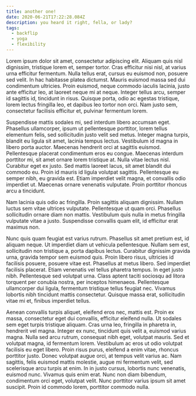 ```yaml
---
title: another one!
date: 2020-06-21T17:22:28.084Z
description: you heard it right, fella, or lady?
tags:
  - backflip
  - yoga
  - flexibility
---
```

Lorem ipsum dolor sit amet, consectetur adipiscing elit. Aliquam quis nisl dignissim, tristique lorem et, semper tortor. Cras efficitur nisi nisl, at varius urna efficitur fermentum. Nulla tellus erat, cursus eu euismod non, posuere sed velit. In hac habitasse platea dictumst. Mauris euismod massa sed dui condimentum ultricies. Proin euismod, neque commodo iaculis lacinia, justo ante efficitur leo, at laoreet neque mi at neque. Integer tellus arcu, semper id sagittis id, tincidunt in risus. Quisque porta, odio ac egestas tristique, lorem lectus fringilla leo, et dapibus leo tortor non orci. Nam justo sem, consectetur facilisis efficitur et, pulvinar fermentum lorem.

Suspendisse mattis sodales mi, sed interdum libero accumsan eget. Phasellus ullamcorper, ipsum ut pellentesque porttitor, lorem tellus elementum felis, sed sollicitudin justo velit sed metus. Integer magna turpis, blandit eu ligula sit amet, lacinia tempus lectus. Vestibulum id magna in libero porta auctor. Maecenas hendrerit orci at sagittis euismod. Pellentesque placerat condimentum eros eu congue. Maecenas interdum porttitor mi, sit amet ornare lorem tristique at. Nulla vitae lectus nisl. Curabitur eget ex justo. Sed mattis laoreet lacus, sit amet blandit dui commodo eu. Proin id mauris id ligula volutpat sagittis. Pellentesque eu semper nibh, eu gravida est. Etiam imperdiet velit magna, et convallis odio imperdiet ut. Maecenas ornare venenatis vulputate. Proin porttitor rhoncus arcu a tincidunt.

Nam lacinia quis odio ac fringilla. Proin sagittis aliquam dignissim. Nullam luctus sem vitae ultrices vulputate. Pellentesque ut quam orci. Phasellus sollicitudin ornare diam non mattis. Vestibulum quis nulla in metus fringilla vulputate vitae a justo. Suspendisse convallis quam elit, id efficitur erat maximus non.

Nunc quis quam feugiat est varius rutrum. Phasellus sit amet pretium est, id aliquam neque. Ut imperdiet diam ut vehicula pellentesque. Nullam sem est, sollicitudin non tristique a, porta dapibus lectus. Curabitur dignissim gravida urna, gravida tempor sem euismod quis. Proin libero risus, ultricies id facilisis posuere, posuere vitae est. Phasellus at metus libero. Sed imperdiet facilisis placerat. Etiam venenatis vel tellus pharetra tempus. In eget justo nibh. Pellentesque sed volutpat urna. Class aptent taciti sociosqu ad litora torquent per conubia nostra, per inceptos himenaeos. Pellentesque ullamcorper dui ligula, fermentum tristique tellus feugiat nec. Vivamus lobortis nibh tincidunt mattis consectetur. Quisque massa erat, sollicitudin vitae mi et, finibus imperdiet tellus.

Aenean convallis turpis aliquet, eleifend eros nec, mattis est. Proin ex massa, consectetur eget dui convallis, efficitur eleifend nulla. Ut sodales sem eget turpis tristique aliquam. Cras urna leo, fringilla in pharetra in, hendrerit vel magna. Integer ex nunc, tincidunt quis velit a, euismod varius magna. Nulla sed arcu rutrum, consequat nibh eget, volutpat mauris. Sed et volutpat magna, id fermentum lorem. Vestibulum ac eros ut odio volutpat facilisis eu eget libero. Proin risus purus, eleifend a enim vitae, rhoncus porttitor justo. Donec volutpat augue orci, at tempus velit varius ac. Nam sagittis, felis euismod mattis molestie, augue mi fermentum velit, sed scelerisque arcu turpis at enim. In in justo cursus, lobortis nunc venenatis, euismod nunc. Vivamus quis enim erat. Nunc non diam bibendum, condimentum orci eget, volutpat velit. Nunc porttitor varius ipsum sit amet suscipit. Proin id commodo lorem, porttitor commodo nulla.

<player src="https://thumbs.gfycat.com/ExcellentVigilantGalapagoshawk-mobile.mp4"></player>